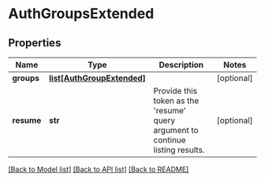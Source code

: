 # AuthGroupsExtended

## Properties
Name | Type | Description | Notes
------------ | ------------- | ------------- | -------------
**groups** | [**list[AuthGroupExtended]**](AuthGroupExtended.md) |  | [optional] 
**resume** | **str** | Provide this token as the &#39;resume&#39; query argument to continue listing results. | [optional] 

[[Back to Model list]](../README.md#documentation-for-models) [[Back to API list]](../README.md#documentation-for-api-endpoints) [[Back to README]](../README.md)


